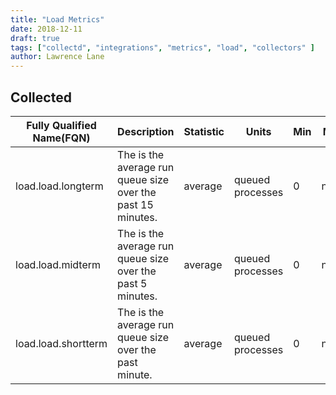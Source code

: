 ```yaml
---
title: "Load Metrics"
date: 2018-12-11
draft: true
tags: ["collectd", "integrations", "metrics", "load", "collectors" ]
author: Lawrence Lane
---
```


## Collected
| Fully Qualified Name(FQN) | Description                                                 | Statistic | Units            | Min | Max  | Sparse Data Strategy(SDS) | BASE | CORR | UTIL |
|---------------------------|-------------------------------------------------------------|-----------|------------------|-----|------|---------------------------|------|------|------|
| load.load.longterm        | The is the average run queue size over the past 15 minutes. | average   | queued processes | 0   | none | none                      | yes  | no   | no   |
| load.load.midterm         | The is the average run queue size over the past 5 minutes.  | average   | queued processes | 0   | none | none                      | yes  | yes  | no   |
| load.load.shortterm       | The is the average run queue size over the past minute.     | average   | queued processes | 0   | none | none                      | yes  | no   | no   |
